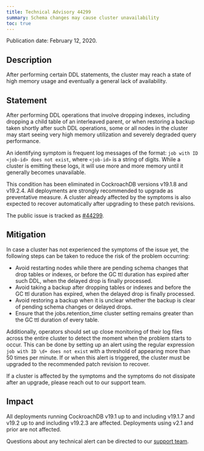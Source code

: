```yaml
---
title: Technical Advisory 44299
summary: Schema changes may cause cluster unavailability
toc: true
---
```


Publication date: February 12, 2020.

## Description

After performing certain DDL statements, the cluster may reach a state
of high memory usage and eventually a general lack of availability.

## Statement

After performing DDL operations that involve dropping indexes,
including dropping a child table of an interleaved parent, or when
restoring a backup taken shortly after such DDL operations, some or
all nodes in the cluster may start seeing very high memory utilization
and severely degraded query performance.

An identifying symptom is frequent log messages of the format: `job
with ID <job-id> does not exist`, where `<job-id>` is a string of
digits. While a cluster is emitting these logs, it will use more and
more memory until it generally becomes unavailable.

This condition has been eliminated in CockroachDB versions v19.1.8 and
v19.2.4. All deployments are strongly recommended to upgrade as
preventative measure. A cluster already affected by the symptoms is
also expected to recover automatically after upgrading to these patch
revisions.

The public issue is tracked as
[#44299](https://github.com/cockroachdb/cockroach/issues/44299).

## Mitigation

In case a cluster has not experienced the symptoms of the issue yet,
the following steps can be taken to reduce the risk of the problem
occurring:

- Avoid restarting nodes while there are pending schema changes that
  drop tables or indexes, or before the GC ttl duration has expired
  after such DDL, when the delayed drop is finally processed.
- Avoid taking a backup after dropping tables or indexes and before
  the GC ttl duration has expired, when the delayed drop is finally
  processed.
- Avoid restoring a backup when it is unclear whether the backup is
  clear of pending schema changes or delayed drops.
- Ensure that the jobs.retention_time cluster setting remains greater
  than the GC ttl duration of every table.

Additionally, operators should set up close monitoring of their log
files across the entire cluster to detect the moment when the problem
starts to occur. This can be done by setting up an alert using the
regular expression `job with ID \d+ does not exist` with a threshold
of appearing more than 50 times per minute. If or when this alert is
triggered, the cluster must be upgraded to the recommended patch
revision to recover.

If a cluster is affected by the symptoms and the symptoms do not
dissipate after an upgrade, please reach out to our support team.

## Impact

All deployments running CockroachDB v19.1 up to and including v19.1.7
and v19.2 up to and including v19.2.3 are affected. Deployments using
v2.1 and prior are not affected.

Questions about any technical alert can be directed to our [support
team](https://support.cockroachlabs.com/).
